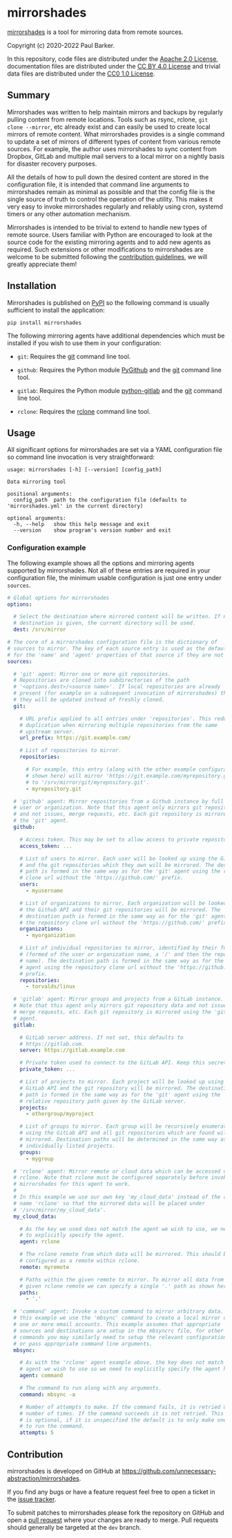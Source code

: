 <!--
Copyright (c) 2020-2022 Paul Barker <paul@pbarker.dev>
SPDX-License-Identifier: CC-BY-4.0
-->

# mirrorshades

[mirrorshades](https://github.com/unnecessary-abstraction/mirrorshades)
is a tool for mirroring data from remote sources.

Copyright (c) 2020-2022 Paul Barker.

In this repository,
code files are distributed under the
[Apache 2.0 License](https://tldrlegal.com/license/apache-license-2.0-(apache-2.0)),
documentation files are distributed under the
[CC BY 4.0 License](https://tldrlegal.com/license/creative-commons-attribution-4.0-international-(cc-by-4))
and trivial data files are distributed under the
[CC0 1.0 License](https://tldrlegal.com/license/creative-commons-cc0-1.0-universal).

## Summary

Mirrorshades was written to help maintain mirrors and backups by regularly
pulling content from remote locations. Tools such as rsync, rclone, `git clone
--mirror`, etc already exist and can easily be used to create local mirrors of
remote content. What mirrorshades provides is a single command to update a set
of mirrors of different types of content from various remote sources. For
example, the author uses mirrorshades to sync content from Dropbox, GitLab and
multiple mail servers to a local mirror on a nightly basis for disaster
recovery purposes.

All the details of how to pull down the desired content are stored in the
configuration file, it is intended that command line arguments to mirrorshades
remain as minimal as possible and that the config file is the single source of
truth to control the operation of the utility. This makes it very easy to invoke
mirrorshades regularly and reliably using cron, systemd timers or any other
automation mechanism.

Mirrorshades is intended to be trivial to extend to handle new types of remote
source. Users familiar with Python are encouraged to look at the source code
for the existing mirroring agents and to add new agents as required. Such
extensions or other modifications to mirrorshades are welcome to be submitted
following the [contribution guidelines](#contribution), we will greatly
appreciate them!

## Installation

Mirrorshades is published on [PyPI](https://pypi.org/) so the following command
is usually sufficient to install the application:

```
pip install mirrorshades
```

The following mirroring agents have additional dependencies which must be
installed if you wish to use them in your configuration:

* `git`: Requires the [git](https://git-scm.com/) command line tool.

* `github`: Requires the Python module [PyGithub](https://pypi.org/project/PyGithub/)
  and the [git](https://git-scm.com/) command line tool.

* `gitlab`: Requires the Python module [python-gitlab](https://pypi.org/project/python-gitlab/)
  and the [git](https://git-scm.com/) command line tool.

* `rclone`: Requires the [rclone](https://rclone.org/) command line tool.

## Usage

All significant options for mirrorshades are set via a YAML configuration file
so command line invocation is very straightforward:

```
usage: mirrorshades [-h] [--version] [config_path]

Data mirroring tool

positional arguments:
  config_path  path to the configuration file (defaults to 'mirrorshades.yml' in the current directory)

optional arguments:
  -h, --help   show this help message and exit
  --version    show program's version number and exit
```

### Configuration example

The following example shows all the options and mirroring agents supported by
mirrorshades. Not all of these entries are required in your configuration file,
the minimum usable configuration is just one entry under `sources`.

```yaml
# Global options for mirrorshades
options:

  # Select the destination where mirrored content will be written. If no
  # destination is given, the current directory will be used.
  dest: /srv/mirror

# The core of a mirrorshades configuration file is the dictionary of
# sources to mirror. The key of each source entry is used as the default
# for the 'name' and 'agent' properties of that source if they are not set.
sources:

  # 'git' agent: Mirror one or more git repositories.
  # Repositories are cloned into subdirectories of the path
  # '<options.dest>/<source name>'. If local repositories are already
  # present (for example on a subsequent invocation of mirrorshades) then
  # they will be updated instead of freshly cloned.
  git:

    # URL prefix applied to all entries under 'repositories'. This reduces
    # duplication when mirroring multiple repositories from the same
    # upstream server.
    url_prefix: https://git.example.com/

    # List of repositories to mirror.
    repositories:

      # For example, this entry (along with the other example configuration
      # shown here) will mirror 'https://git.example.com/myrepository.git'
      # to '/srv/mirror/git/myrepository.git'.
      - myrepository.git

  # 'github' agent: Mirror repositories from a Github instance by full name,
  # user or organization. Note that this agent only mirrors git repository data
  # and not issues, merge requests, etc. Each git repository is mirrored using
  # the 'git' agent.
  github:

    # Access token. This may be set to allow access to private repositories.
    access_token: ...

    # List of users to mirror. Each user will be looked up using the Github API
    # and the git repositories which they own will be mirrored. The destination
    # path is formed in the same way as for the 'git' agent using the repository
    # clone url without the 'https://github.com/' prefix.
    users:
      - myusername

    # List of organizations to mirror. Each organization will be looked up using
    # the Github API and their git repositories will be mirrored. The
    # destination path is formed in the same way as for the 'git' agent using
    # the repository clone url without the 'https://github.com/' prefix.
    organizations:
      - myorganization

    # List of individual repositories to mirror, identified by their full name
    # (formed of the user or organization name, a '/' and then the repository
    # name). The destination path is formed in the same way as for the 'git'
    # agent using the repository clone url without the 'https://github.com/'
    # prefix.
    repositories:
      - torvalds/linux

  # 'gitlab' agent: Mirror groups and projects from a GitLab instance.
  # Note that this agent only mirrors git repository data and not issues,
  # merge requests, etc. Each git repository is mirrored using the 'git'
  # agent.
  gitlab:

    # GitLab server address. If not set, this defaults to
    # https://gitlab.com.
    server: https://gitlab.example.com

    # Private token used to connect to the GitLab API. Keep this secret!
    private_token: ...

    # List of projects to mirror. Each project will be looked up using the
    # GitLab API and the git repository will be mirrored. The destination
    # path is formed in the same way as for the 'git' agent using the
    # relative repository path given by the GitLab server.
    projects:
      - othergroup/myproject

    # List of groups to mirror. Each group will be recursively enumerated
    # using the GitLab API and all git repositories which are found will be
    # mirrored. Destination paths will be determined in the same way as for
    # individually listed projects.
    groups:
      - mygroup

  # 'rclone' agent: Mirror remote or cloud data which can be accessed using
  # rclone. Note that rclone must be configured separately before invoking
  # mirrorshades for this agent to work.
  #
  # In this example we use our own key 'my_cloud_data' instead of the agent
  # name 'rclone' so that the mirrored data will be placed under
  # '/srv/mirror/my_cloud_data'.
  my_cloud_data:

    # As the key we used does not match the agent we wish to use, we need
    # to explicitly specify the agent.
    agent: rclone

    # The rclone remote from which data will be mirrored. This should be
    # configured as a remote within rclone.
    remote: myremote

    # Paths within the given remote to mirror. To mirror all data from the
    # given rclone remote we can specify a single '.' path as shown here.
    paths:
      - '.'

  # 'command' agent: Invoke a custom command to mirror arbitrary data. In
  # this example we use the 'mbsync' command to create a local mirror of
  # one or more email accounts. This example assumes that appropriate
  # sources and destinations are setup in the mbsyncrc file, for other
  # commands you may similarly need to setup the relevant configuration
  # or pass appropriate command line arguments.
  mbsync:

    # As with the 'rclone' agent example above, the key does not match the
    # agent we wish to use so we need to explicitly specify the agent here.
    agent: command

    # The command to run along with any arguments.
    command: mbsync -a

    # Number of attempts to make. If the command fails, it is retried up to this
    # number of times. If the command succeeds it is not retried. This property
    # is optional, if it is unspecified the default is to only make one attempt
    # to run the command.
    attempts: 5
```

## Contribution

mirrorshades is developed on GitHub at
<https://github.com/unnecessary-abstraction/mirrorshades>.

If you find any bugs or have a feature request feel free to open a ticket in the
[issue tracker](https://github.com/unnecessary-abstraction/mirrorshades/issues).

To submit patches to mirrorshades please fork the repository on GitHub and open
a [pull request](https://github.com/unnecessary-abstraction/mirrorshades/pulls)
where your changes are ready to merge. Pull requests should generally be
targeted at the `dev` branch.
